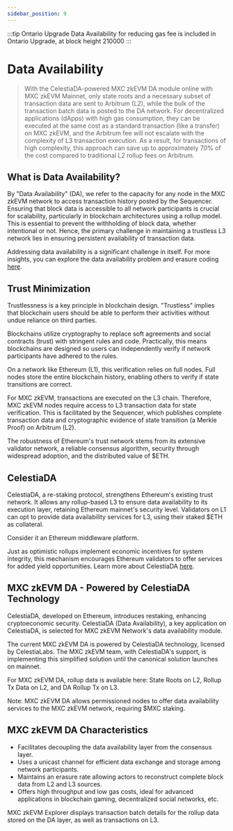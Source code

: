 ```yaml
---
sidebar_position: 9
---
```


:::tip Ontario Upgrade
Data Availability for reducing gas fee is included in Ontario Upgrade, at block height 210000
:::

# Data Availability
>  With the CelestiaDA-powered MXC zkEVM DA module online with MXC zkEVM Mainnet, only state roots and a necessary subset of transaction data are sent to Arbitrum (L2), while the bulk of the transaction batch data is posted to the DA network. For decentralized applications (dApps) with high gas consumption, they can be executed at the same cost as a standard transaction (like a transfer) on MXC zkEVM, and the Arbitrum fee will not escalate with the complexity of L3 transaction execution. As a result, for transactions of high complexity, this approach can save up to approximately 70% of the cost compared to traditional L2 rollup fees on Arbitrum.

## What is Data Availability?

By "Data Availability" (DA), we refer to the capacity for any node in the MXC zkEVM network to access transaction history posted by the Sequencer. Ensuring that block data is accessible to all network participants is crucial for scalability, particularly in blockchain architectures using a rollup model. This is essential to prevent the withholding of block data, whether intentional or not. Hence, the primary challenge in maintaining a trustless L3 network lies in ensuring persistent availability of transaction data.

Addressing data availability is a significant challenge in itself. For more insights, you can explore the data availability problem and erasure coding [here](#).

## Trust Minimization

Trustlessness is a key principle in blockchain design. "Trustless" implies that blockchain users should be able to perform their activities without undue reliance on third parties.

Blockchains utilize cryptography to replace soft agreements and social contracts (trust) with stringent rules and code. Practically, this means blockchains are designed so users can independently verify if network participants have adhered to the rules.

On a network like Ethereum (L1), this verification relies on full nodes. Full nodes store the entire blockchain history, enabling others to verify if state transitions are correct.

For MXC zkEVM, transactions are executed on the L3 chain. Therefore, MXC zkEVM nodes require access to L3 transaction data for state verification. This is facilitated by the Sequencer, which publishes complete transaction data and cryptographic evidence of state transition (a Merkle Proof) on Arbitrum (L2).

The robustness of Ethereum's trust network stems from its extensive validator network, a reliable consensus algorithm, security through widespread adoption, and the distributed value of $ETH.

## CelestiaDA

CelestiaDA, a re-staking protocol, strengthens Ethereum's existing trust network. It allows any rollup-based L3 to ensure data availability to its execution layer, retaining Ethereum mainnet's security level. Validators on L1 can opt to provide data availability services for L3, using their staked $ETH as collateral.

Consider it an Ethereum middleware platform.

Just as optimistic rollups implement economic incentives for system integrity, this mechanism encourages Ethereum validators to offer services for added yield opportunities. Learn more about CelestiaDA [here](#).

## MXC zkEVM DA - Powered by CelestiaDA Technology

CelestiaDA, developed on Ethereum, introduces restaking, enhancing cryptoeconomic security. CelestiaDA (Data Availability), a key application on CelestiaDA, is selected for MXC zkEVM Network's data availability module.

The current MXC zkEVM DA is powered by CelestiaDA technology, licensed by CelestiaLabs. The MXC zkEVM team, with CelestiaDA's support, is implementing this simplified solution until the canonical solution launches on mainnet.

For MXC zkEVM DA, rollup data is available here: State Roots on L2, Rollup Tx Data on L2, and DA Rollup Tx on L3.



Note: MXC zkEVM DA allows permissioned nodes to offer data availability services to the MXC zkEVM network, requiring $MXC staking.



## MXC zkEVM DA Characteristics

- Facilitates decoupling the data availability layer from the consensus layer.
- Uses a unicast channel for efficient data exchange and storage among network participants.
- Maintains an erasure rate allowing actors to reconstruct complete block data from L2 and L3 sources.
- Offers high throughput and low gas costs, ideal for advanced applications in blockchain gaming, decentralized social networks, etc.

MXC zkEVM Explorer displays transaction batch details for the rollup data stored on the DA layer, as well as transactions on L3.
